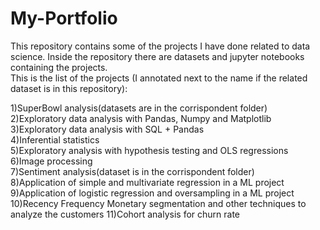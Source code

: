 # My-Portfolio
This repository contains some of the projects I have done related to data science. Inside the repository there are datasets and jupyter notebooks containing the projects.\
This is the list of the projects (I annotated next to the name if the related dataset is in this repository):

1)SuperBowl analysis(datasets are in the corrispondent folder)\
2)Exploratory data analysis with Pandas, Numpy and Matplotlib\
3)Exploratory data analysis with SQL + Pandas\
4)Inferential statistics\
5)Exploratory analysis with hypothesis testing and OLS regressions\
6)Image processing\
7)Sentiment analysis(dataset is in the corrispondent folder)\
8)Application of simple and multivariate regression in a ML project\
9)Application of logistic regression and oversampling in a ML project
10)Recency Frequency Monetary segmentation and other techniques to analyze the customers
11)Cohort analysis for churn rate
